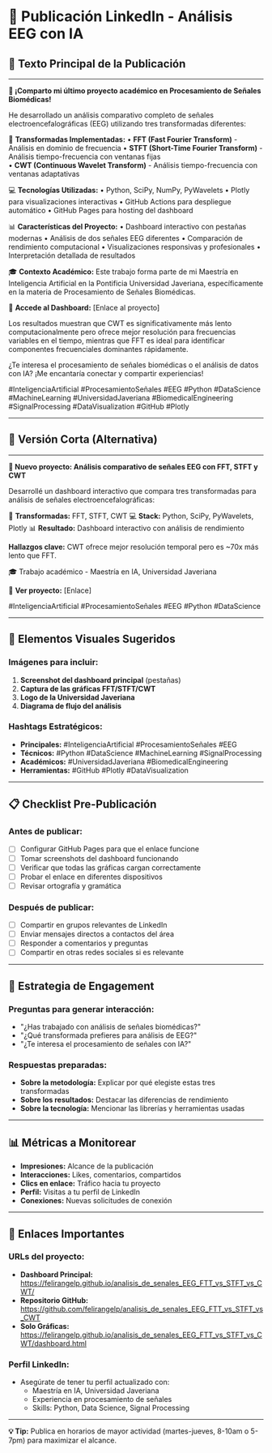 # 📱 Publicación LinkedIn - Análisis EEG con IA

## 🎯 **Texto Principal de la Publicación**

---

**🧠 ¡Comparto mi último proyecto académico en Procesamiento de Señales Biomédicas!**

He desarrollado un análisis comparativo completo de señales electroencefalográficas (EEG) utilizando tres transformadas diferentes:

🔬 **Transformadas Implementadas:**
• **FFT (Fast Fourier Transform)** - Análisis en dominio de frecuencia
• **STFT (Short-Time Fourier Transform)** - Análisis tiempo-frecuencia con ventanas fijas  
• **CWT (Continuous Wavelet Transform)** - Análisis tiempo-frecuencia con ventanas adaptativas

💻 **Tecnologías Utilizadas:**
• Python, SciPy, NumPy, PyWavelets
• Plotly para visualizaciones interactivas
• GitHub Actions para despliegue automático
• GitHub Pages para hosting del dashboard

📊 **Características del Proyecto:**
• Dashboard interactivo con pestañas modernas
• Análisis de dos señales EEG diferentes
• Comparación de rendimiento computacional
• Visualizaciones responsivas y profesionales
• Interpretación detallada de resultados

🎓 **Contexto Académico:**
Este trabajo forma parte de mi Maestría en Inteligencia Artificial en la Pontificia Universidad Javeriana, específicamente en la materia de Procesamiento de Señales Biomédicas.

🔗 **Accede al Dashboard:** [Enlace al proyecto]

Los resultados muestran que CWT es significativamente más lento computacionalmente pero ofrece mejor resolución para frecuencias variables en el tiempo, mientras que FFT es ideal para identificar componentes frecuenciales dominantes rápidamente.

¿Te interesa el procesamiento de señales biomédicas o el análisis de datos con IA? ¡Me encantaría conectar y compartir experiencias!

#InteligenciaArtificial #ProcesamientoSeñales #EEG #Python #DataScience #MachineLearning #UniversidadJaveriana #BiomedicalEngineering #SignalProcessing #DataVisualization #GitHub #Plotly

---

## 📝 **Versión Corta (Alternativa)**

---

**🧠 Nuevo proyecto: Análisis comparativo de señales EEG con FFT, STFT y CWT**

Desarrollé un dashboard interactivo que compara tres transformadas para análisis de señales electroencefalográficas:

🔬 **Transformadas:** FFT, STFT, CWT
💻 **Stack:** Python, SciPy, PyWavelets, Plotly
📊 **Resultado:** Dashboard interactivo con análisis de rendimiento

**Hallazgos clave:** CWT ofrece mejor resolución temporal pero es ~70x más lento que FFT.

🎓 Trabajo académico - Maestría en IA, Universidad Javeriana

🔗 **Ver proyecto:** [Enlace]

#InteligenciaArtificial #ProcesamientoSeñales #EEG #Python #DataScience

---

## 🎨 **Elementos Visuales Sugeridos**

### **Imágenes para incluir:**
1. **Screenshot del dashboard principal** (pestañas)
2. **Captura de las gráficas FFT/STFT/CWT**
3. **Logo de la Universidad Javeriana**
4. **Diagrama de flujo del análisis**

### **Hashtags Estratégicos:**
- **Principales:** #InteligenciaArtificial #ProcesamientoSeñales #EEG
- **Técnicos:** #Python #DataScience #MachineLearning #SignalProcessing
- **Académicos:** #UniversidadJaveriana #BiomedicalEngineering
- **Herramientas:** #GitHub #Plotly #DataVisualization

---

## 📋 **Checklist Pre-Publicación**

### **Antes de publicar:**
- [ ] Configurar GitHub Pages para que el enlace funcione
- [ ] Tomar screenshots del dashboard funcionando
- [ ] Verificar que todas las gráficas cargan correctamente
- [ ] Probar el enlace en diferentes dispositivos
- [ ] Revisar ortografía y gramática

### **Después de publicar:**
- [ ] Compartir en grupos relevantes de LinkedIn
- [ ] Enviar mensajes directos a contactos del área
- [ ] Responder a comentarios y preguntas
- [ ] Compartir en otras redes sociales si es relevante

---

## 🎯 **Estrategia de Engagement**

### **Preguntas para generar interacción:**
- "¿Has trabajado con análisis de señales biomédicas?"
- "¿Qué transformada prefieres para análisis de EEG?"
- "¿Te interesa el procesamiento de señales con IA?"

### **Respuestas preparadas:**
- **Sobre la metodología:** Explicar por qué elegiste estas tres transformadas
- **Sobre los resultados:** Destacar las diferencias de rendimiento
- **Sobre la tecnología:** Mencionar las librerías y herramientas usadas

---

## 📊 **Métricas a Monitorear**

- **Impresiones:** Alcance de la publicación
- **Interacciones:** Likes, comentarios, compartidos
- **Clics en enlace:** Tráfico hacia tu proyecto
- **Perfil:** Visitas a tu perfil de LinkedIn
- **Conexiones:** Nuevas solicitudes de conexión

---

## 🔗 **Enlaces Importantes**

### **URLs del proyecto:**
- **Dashboard Principal:** https://felirangelp.github.io/analisis_de_senales_EEG_FTT_vs_STFT_vs_CWT/
- **Repositorio GitHub:** https://github.com/felirangelp/analisis_de_senales_EEG_FTT_vs_STFT_vs_CWT
- **Solo Gráficas:** https://felirangelp.github.io/analisis_de_senales_EEG_FTT_vs_STFT_vs_CWT/dashboard.html

### **Perfil LinkedIn:**
- Asegúrate de tener tu perfil actualizado con:
  - Maestría en IA, Universidad Javeriana
  - Experiencia en procesamiento de señales
  - Skills: Python, Data Science, Signal Processing

---

**💡 Tip:** Publica en horarios de mayor actividad (martes-jueves, 8-10am o 5-7pm) para maximizar el alcance.
